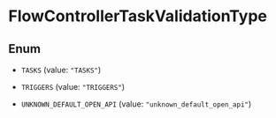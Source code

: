 

# FlowControllerTaskValidationType

## Enum


* `TASKS` (value: `"TASKS"`)

* `TRIGGERS` (value: `"TRIGGERS"`)

* `UNKNOWN_DEFAULT_OPEN_API` (value: `"unknown_default_open_api"`)



